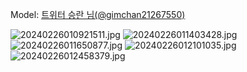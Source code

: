 ﻿---
dddd: 2024.02.18 일페
nickname: 승란
sns_type: x
sns_id: gimchan21267550
---

Model: <a href="https://x.com/gimchan21267550" target="_blank">트위터 승란 님(@gimchan21267550)</a>

![20240226010921511.jpg](/assets/img/2024/02-18/20240226010921511.jpg)
![20240226011403428.jpg](/assets/img/2024/02-18/20240226011403428.jpg)
![20240226011650877.jpg](/assets/img/2024/02-18/20240226011650877.jpg)
![20240226012101035.jpg](/assets/img/2024/02-18/20240226012101035.jpg)
![20240226012458379.jpg](/assets/img/2024/02-18/20240226012458379.jpg)